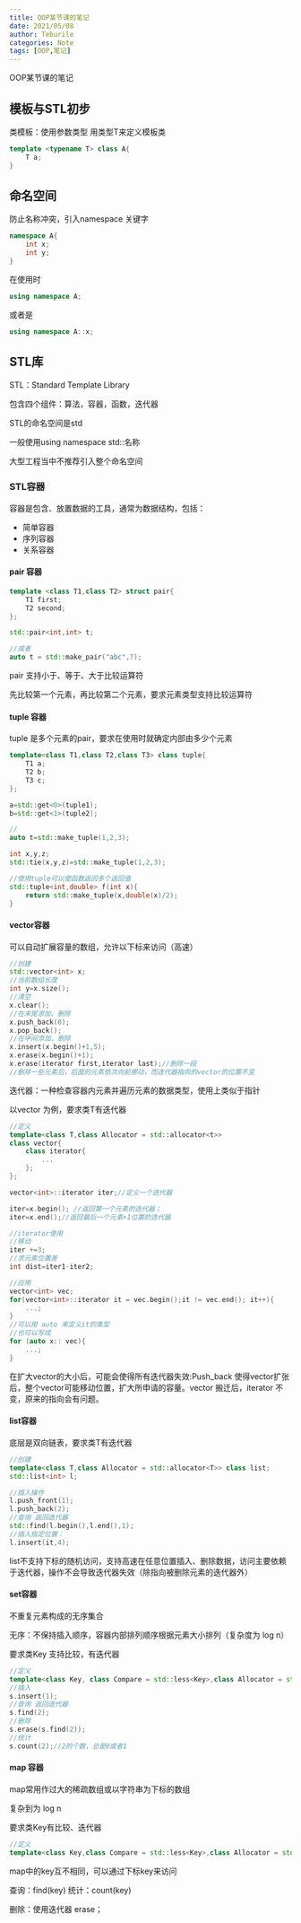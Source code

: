```yaml
---
title: OOP某节课的笔记
date: 2021/05/08 
author: Teburile
categories: Note
tags: [OOP,笔记]
---
```


OOP某节课的笔记

<!--more-->

## 模板与STL初步

类模板：使用参数类型 <typename T> 用类型T来定义模板类

```c++
template <typename T> class A{
	T a;
}
```

## 命名空间

防止名称冲突，引入namespace 关键字

```c++
namespace A{
	int x;
	int y;
}
```

在使用时

```c++
using namespace A;
```

或者是

```c++
using namespace A::x;
```

## STL库

STL：Standard Template Library

包含四个组件：算法，容器，函数，迭代器

STL的命名空间是std

一般使用using namespace std::名称

大型工程当中不推荐引入整个命名空间

### STL容器

容器是包含、放置数据的工具，通常为数据结构，包括：

* 简单容器
* 序列容器
* 关系容器

#### pair 容器

```c++
template <class T1,class T2> struct pair{
	T1 first;
	T2 second;
};

std::pair<int,int> t;

//或者
auto t = std::make_pair("abc",7);
```

pair 支持小于、等于、大于比较运算符

先比较第一个元素，再比较第二个元素，要求元素类型支持比较运算符

#### tuple 容器

tuple 是多个元素的pair，要求在使用时就确定内部由多少个元素

```c++
template<class T1,class T2,class T3> class tuple{
	T1 a;
	T2 b;
	T3 c;
};

a=std::get<0>(tuple1);
b=std::get<1>(tuple2);

//
auto t=std::make_tuple(1,2,3);

int x,y,z;
std::tie(x,y,z)=std::make_tuple(1,2,3);

//使用tuple可以使函数返回多个返回值
std::tuple<int,double> f(int x){
	return std::make_tuple(x,double(x)/2);
}
```

#### vector容器

可以自动扩展容量的数组，允许以下标来访问（高速）

```c++
//创建
std::vector<int> x;
//当前数组长度
int y=x.size();
//清空
x.clear();
//在末尾添加、删除
x.push_back(0);
x.pop_back();
//在中间添加、删除
x.insert(x.begin()+1,5);
x.erase(x.begin()+1);
x.erase(iterator first,iterator last);//删除一段
//删除一些元素后，后面的元素依次向前挪动，而迭代器指向的vector的位置不变
```

迭代器：一种检查容器内元素并遍历元素的数据类型，使用上类似于指针

以vector 为例，要求类T有迭代器

```c++
//定义
template<class T,class Allocator = std::allocator<t>>
class vector{
	class iterator{
		...
	};
};

vector<int>::iterator iter;//定义一个迭代器

iter=x.begin(); //返回第一个元素的迭代器；
iter=x.end();//返回最后一个元素+1位置的迭代器

//iterator使用
//移动
iter +=3;
//求元素位置差
int dist=iter1-iter2;

//应用
vector<int> vec;
for(vector<int>::iterator it = vec.begin();it != vec.end(); it++){
	...;
}
//可以用 auto 来定义it的类型
//也可以写成
for (auto x:: vec){
    ...;
}
```

在扩大vector的大小后，可能会使得所有迭代器失效:Push_back 使得vector扩张后，整个vector可能移动位置，扩大所申请的容量。vector 搬迁后，iterator 不变，原来的指向会有问题。 

#### list容器

底层是双向链表，要求类T有迭代器

```c++
//创建
template<class T,class Allocator = std::allocator<T>> class list;
std::list<int> l;

//插入操作
l.push_front(1);
l.push_back(2);
//查询 返回迭代器
std::find(l.begin(),l.end(),1);
//插入指定位置：
l.insert(it,4);
```

list不支持下标的随机访问，支持高速在任意位置插入、删除数据，访问主要依赖于迭代器，操作不会导致迭代器失效（除指向被删除元素的迭代器外）

#### set容器

不重复元素构成的无序集合

无序：不保持插入顺序，容器内部排列顺序根据元素大小排列（复杂度为 log n）

要求类Key 支持比较，有迭代器

```c++
//定义
template<class Key, class Compare = std::less<Key>,class Allocator = std::allocator<Key>> class set;
//插入
s.insert(1);
//查询 返回迭代器
s.find(2);
//删除
s.erase(s.find(2));
//统计
s.count(2);//2的个数，总是0或者1
```

#### map 容器

map常用作过大的稀疏数组或以字符串为下标的数组

复杂到为 log n

要求类Key有比较、迭代器

```c++
//定义
template<class Key,class Compare = std::less<Key>,class Allocator = std::allocator<std::pair<const Key T>>> class map;
```

map中的key互不相同，可以通过下标key来访问

查询：find(key) 统计：count(key)

删除：使用迭代器 erase；